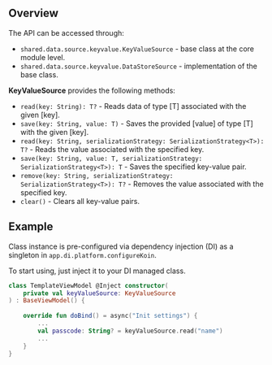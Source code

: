## Overview

The API can be accessed through:
- `shared.data.source.keyvalue.KeyValueSource` - base class at the core module level.
- `shared.data.source.keyvalue.DataStoreSource` - implementation of the base class.

**KeyValueSource** provides the following methods:

- `read(key: String): T?` - Reads data of type [T] associated with the given [key].
- `save(key: String, value: T)` - Saves the provided [value] of type [T] with the given [key].
- `read(key: String, serializationStrategy: SerializationStrategy<T>): T?` - Reads the value associated with the specified key.
- `save(key: String, value: T, serializationStrategy: SerializationStrategy<T>): T` - Saves the specified key-value pair.
- `remove(key: String, serializationStrategy: SerializationStrategy<T>): T?` - Removes the value associated with the specified key.
- `clear()` - Clears all key-value pairs.

## Example

Class instance is pre-configured via dependency injection (DI) as a singleton in `app.di.platform.configureKoin`.

To start using, just inject it to your DI managed class.

```kotlin
class TemplateViewModel @Inject constructor(
    private val keyValueSource: KeyValueSource
) : BaseViewModel() {
    
    override fun doBind() = async("Init settings") {
        ...
        val passcode: String? = keyValueSource.read("name")
        ...
    }
}
```